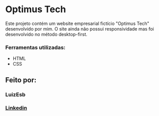 # Optimus Tech
Este projeto contém um website empresarial fictício "Optimus Tech" desenvolvido por mim. O site ainda não possui responsividade mas foi desenvolvido no método desktop-first.

### Ferramentas utilizadas:

* HTML
* CSS

## Feito por:

### LuizEsb

### [Linkedin](https://www.linkedin.com/in/luiz-felipe-esboldrim-9942a0345/)
